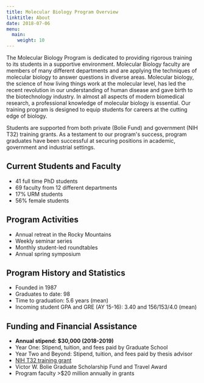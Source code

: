 ```yaml
---
title: Molecular Biology Program Overview
linktitle: About
date: 2018-07-06
menu:
  main:
    weight: 10
---
```


The Molecular Biology Program is dedicated to providing rigorous training to its
students in a supportive environment. Molecular Biology faculty are members
of many different departments and are applying the techniques of molecular
biology to answer questions in diverse areas. Molecular biology, the science of
how living things work at the molecular level, has led the recent
revolution in our understanding of human disease and gave birth to the
biotechnology industry. In almost all aspects of modern biomedical research, a
professional knowledge of molecular biology is essential. Our training program
is designed to equip students for careers at the cutting edge of biology.

Students are supported from both private (Bolie Fund) and government (NIH T32)
training grants. As a testament to our program's success, program graduates have
been successful at securing positions in academic, government and industrial
settings.

## Current Students and Faculty

- 41 full time PhD students
- 69 faculty from 12 different departments
- 17% URM students
- 56% female students

## Program Activities

- Annual retreat in the Rocky Mountains
- Weekly seminar series
- Monthly student-led roundtables
- Annual spring symposium

## Program History and Statistics

- Founded in 1987
- Graduates to date: 98
- Time to graduation: 5.6 years (mean)
- Incoming student GPA and GRE (AY 15-16): 3.40 and 156/153/4.0 (mean)

## Funding and Financial Assistance

- **Annual stipend: $30,000 (2018-2019)**
- Year One: Stipend, tuition, and fees paid by Graduate School
- Year Two and Beyond: Stipend, tuition, and fees paid by thesis advisor
- [NIH T32 training grant](https://projectreporter.nih.gov/project_info_description.cfm?aid=9533604&icde=40204035)
- Victor W. Bolie Graduate Scholarship Fund and Travel Award
- Program faculty >$20 million annually in grants
